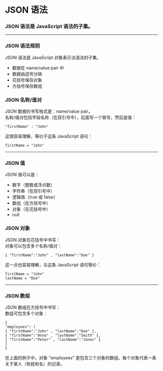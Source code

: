 # JSON 语法
### JSON 语法是 JavaScript 语法的子集。
***
### JSON 语法规则
JSON 语法是 JavaScript 对象表示法语法的子集。
* 数据在 name/value pair 中
* 数据由逗号分隔
* 花括号保存对象
* 方括号保存数组

### JSON 名称/值对
JSON 数据的书写格式是：name/value pair。  
名称/值对包括字段名称（在双引号中），后面写一个冒号，然后是值：
```
"firstName" : "John"
```
这很容易理解，等价于这条 JavaScript 语句：
```
firstName = "John"
```
***
### JSON 值
JSON 值可以是：
* 数字（整数或浮点数）
* 字符串（在双引号中）
* 逻辑值（true 或 false）
* 数组（在方括号中）
* 对象（在花括号中）
* null

### JSON 对象
JSON 对象在花括号中书写：  
对象可以包含多个名称/值对：

```
{ "firstName":"John" , "lastName":"Doe" }
```

这一点也容易理解，与这条 JavaScript 语句等价：
```
firstName = "John"
lastName = "Doe"
```
***
### JSON 数组
JSON 数组在方括号中书写：  
数组可包含多个对象：
```
{
"employees": [
{ "firstName":"John" , "lastName":"Doe" },
{ "firstName":"Anna" , "lastName":"Smith" },
{ "firstName":"Peter" , "lastName":"Jones" }
]
}
```
在上面的例子中，对象 "employees" 是包含三个对象的数组。每个对象代表一条关于某人（有姓和名）的记录。
